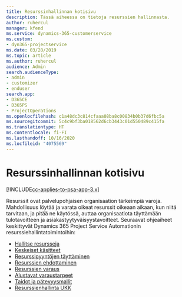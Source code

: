 ```yaml
---
title: Resurssinhallinnan kotisivu
description: Tässä aiheessa on tietoja resurssien hallinnasta.
author: ruhercul
manager: kfend
ms.service: dynamics-365-customerservice
ms.custom:
- dyn365-projectservice
ms.date: 03/28/2019
ms.topic: article
ms.author: ruhercul
audience: Admin
search.audienceType:
- admin
- customizer
- enduser
search.app:
- D365CE
- D365PS
- ProjectOperations
ms.openlocfilehash: c1a48dc3c814cfaaa08ba8c00834b0b37d6fbc5a
ms.sourcegitcommit: 5c4c9bf3ba018562d6cb3443c01d550489c415fa
ms.translationtype: HT
ms.contentlocale: fi-FI
ms.lasthandoff: 10/16/2020
ms.locfileid: "4075569"
---
```

# <a name="resource-management-home-page"></a>Resurssinhallinnan kotisivu

[!INCLUDE[cc-applies-to-psa-app-3.x](../includes/cc-applies-to-psa-app-3x.md)]

Resurssit ovat palvelupohjaisen organisaation tärkeimpiä varoja. Mahdollisuus löytää ja varata oikeat resurssit oikeaan aikaan, kun niitä tarvitaan, ja pitää ne käytössä, auttaa organisaatiota täyttämään tulotavoitteen ja asiakastyytyväisyystavoitteet. Seuraavat ohjeaiheet keskittyvät Dynamics 365 Project Service Automationin resurssiehallintatoimintoihin:

- [Hallitse resursseja](manage-resources.md)
- [Keskeiset käsitteet](reports-key-concepts.md)
- [Resurssipyyntöjen täyttäminen](resource-management-fulfill-requests.md)
- [Resurssien ehdottaminen](resource-management-propose-resources.md)
- [Resurssien varaus](resource-management-book-resources-scheduleboard.md)
- [Alustavat varaustarpeet](resource-management-softbook-requirements.md)
- [Taidot ja pätevyysmallit](resource-management-skills-proficiency.md)
- [Resurssienhallinta UKK](resource-management-faq.md)
